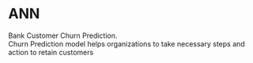 # ANN
Bank Customer Churn Prediction.    
Churn Prediction model helps organizations to take necessary steps and action to retain customers
